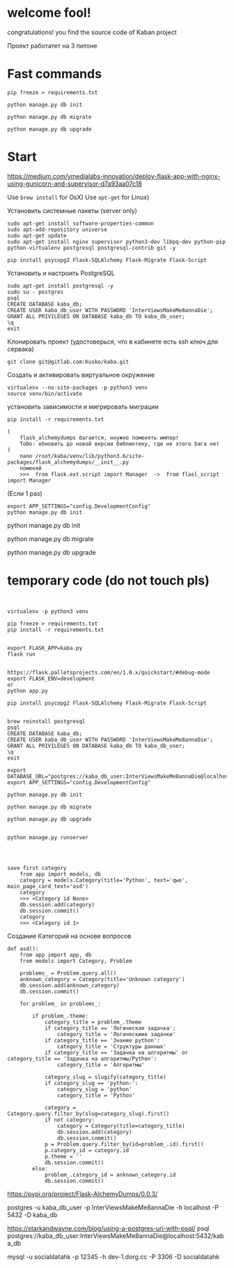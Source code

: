 
# welcome fool! 
congratulations! you find the source code of Kaban project


Проект работатет на 3 питоне 


# Fast commands

    pip freeze > requirements.txt

    python manage.py db init
    
    python manage.py db migrate
    
    python manage.py db upgrade

# Start 

https://medium.com/ymedialabs-innovation/deploy-flask-app-with-nginx-using-gunicorn-and-supervisor-d7a93aa07c18


Use `brew install` for OsX)
Use `apt-get` for Linux)



Установить системные пакеты (server only)

    sudo apt-get install software-properties-common
    sudo apt-add-repository universe
    sudo apt-get update
    sudo apt-get install nginx supervisor python3-dev libpq-dev python-pip python-virtualenv postgresql postgresql-contrib git -y
        
    pip install psycopg2 Flask-SQLAlchemy Flask-Migrate Flask-Script


Установить и настроить PostgreSQL

    sudo apt-get install postgresql -y
    sudo su - postgres
    psql
    CREATE DATABASE kaba_db;
    CREATE USER kaba_db_user WITH PASSWORD 'InterViewsMakeMe8annaDie';
    GRANT ALL PRIVILEGES ON DATABASE kaba_db TO kaba_db_user;
    \q
    exit



Клонировать проект (удостоверься, что в кабинете есть ssh ключ для сервака)

    git clone git@gitlab.com:Kusko/kaba.git

Создать и активировать виртуальное окружение 
    
    virtualenv --no-site-packages -p python3 venv
    source venv/bin/activate


установить зависимости и мигрировать миграции


    pip install -r requirements.txt
    
    (
        flask_alchemydumps багается, ннужно поменять импорт
        ToDo: обновить до новой версии библиотеку, где не этого бага нет
    )
        nano /root/kaba/venv/lib/python3.6/site-packages/flask_alchemydumps/__init__.py
        поменяй
        >>>  from flask.ext.script import Manager  ->  from flasl_script import Manager

(Если 1 раз)

    export APP_SETTINGS="config.DevelopmentConfig"
    python manage.py db init
python manage.py db init

python manage.py db migrate

python manage.py db upgrade


# temporary code (do not touch pls)
```


virtualenv -p python3 venv

pip freeze > requirements.txt
pip install -r requirements.txt


export FLASK_APP=kaba.py
flask run


https://flask.palletsprojects.com/en/1.0.x/quickstart/#debug-mode
export FLASK_ENV=development
or 
python app.py

pip install psycopg2 Flask-SQLAlchemy Flask-Migrate Flask-Script


brew reinstall postgresql
psql
CREATE DATABASE kaba_db;
CREATE USER kaba_db_user WITH PASSWORD 'InterViewsMakeMe8annaDie';
GRANT ALL PRIVILEGES ON DATABASE kaba_db TO kaba_db_user;
\q
exit

export DATABASE_URL="postgres://kaba_db_user:InterViewsMakeMe8annaDie@localhost:5432/kaba_db"
export APP_SETTINGS="config.DevelopmentConfig"

python manage.py db init

python manage.py db migrate

python manage.py db upgrade


python manage.py runserver




save first category
    from app import models, db
    category = models.Category(title='Python', text='qwe', main_page_card_text='asd')
    category
    >>> <Category id None>
    db.session.add(category)
    db.session.commit()
    category
    >>> <Category id 1>

```



Создание Категорий на основе вопросов
```
def asd():
    from app import app, db
    from models import Category, Problem

    problems_ = Problem.query.all()
    anknown_category = Category(title='Unknown category')
    db.session.add(anknown_category)
    db.session.commit()

    for problem_ in problems_:

        if problem_.theme:
            category_title = problem_.theme
            if category_title == 'Логическая задачка':
                category_title = 'Логическиие задачки'
            if category_title == 'Знание python':
                category_title = 'Структуры данных'
            if category_title == 'Задачка на алгоритмы' or category_title == 'Задачка на алгоритмы/Python':
                category_title = 'Алгоритмы'

            category_slug = slugify(category_title)
            if category_slug == 'python-':
                category_slug = 'python'
                category_title = 'Python'

            category = Category.query.filter_by(slug=category_slug).first()
            if not category:
                category = Category(title=category_title)
                db.session.add(category)
                db.session.commit()
            p = Problem.query.filter_by(id=problem_.id).first()
            p.category_id = category.id
            p.theme = ''
            db.session.commit()
        else:
            problem_.category_id = anknown_category.id
            db.session.commit()

```

https://pypi.org/project/Flask-AlchemyDumps/0.0.3/

    
postgres -u kaba_db_user -p InterViewsMakeMe8annaDie -h localhost -P 5432 -D kaba_db


https://starkandwayne.com/blog/using-a-postgres-uri-with-psql/
psql postgres://kaba_db_user:InterViewsMakeMe8annaDie@localhost:5432/kaba_db

mysql -u socialdatahk -p 12345 -h dev-1.dorg.cc -P 3306 -D socialdatahk

